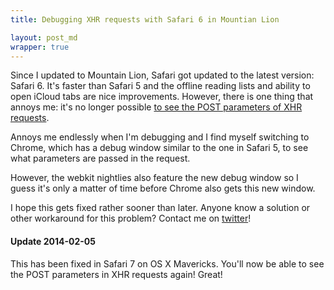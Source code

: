 ```yaml
---
title: Debugging XHR requests with Safari 6 in Mountian Lion

layout: post_md
wrapper: true
---
```

Since I updated to Mountain Lion, Safari got updated to the latest version: Safari 6. It's faster than Safari 5 and the offline reading lists and ability to open iCloud tabs are nice improvements. However, there is one thing that annoys me: it's no longer possible [to see the POST parameters of XHR requests](http://stackoverflow.com/questions/11692946/safari-6s-new-developer-toolbar-doesnt-show-form-data-in-xhr-ajax-requests).

Annoys me endlessly when I'm debugging and I find myself switching to Chrome, which has a debug window similar to the one in Safari 5, to see what parameters are passed in the request.

However, the webkit nightlies also feature the new debug window so I guess it's only a matter of time before Chrome also gets this new window.

I hope this gets fixed rather sooner than later. Anyone know a solution or other workaround for this problem? Contact me on [twitter](http://www.twitter.com/brtdv "@brtdv")!

#### Update 2014-02-05

This has been fixed in Safari 7 on OS X Mavericks. You'll now be able to see the POST parameters in XHR requests again! Great!